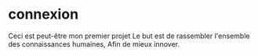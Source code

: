 # connexion
Ceci est peut-être mon premier projet
Le but est de rassembler l'ensemble des connaissances humaines,
Afin de mieux innover.
